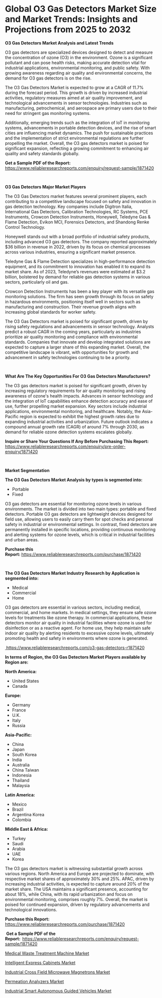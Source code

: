 <p><h1>Global O3 Gas Detectors Market Size and Market Trends: Insights and Projections from 2025 to 2032</h1></p><p><strong>O3 Gas Detectors Market Analysis and Latest Trends</strong></p>
<p><p>O3 gas detectors are specialized devices designed to detect and measure the concentration of ozone (O3) in the environment. Ozone is a significant pollutant and can pose health risks, making accurate detection vital for industrial applications, environmental monitoring, and public safety. With growing awareness regarding air quality and environmental concerns, the demand for O3 gas detectors is on the rise.</p><p>The O3 Gas Detectors Market is expected to grow at a CAGR of 11.7% during the forecast period. This growth is driven by increased industrial activities, regulatory measures aimed at air quality improvement, and technological advancements in sensor technologies. Industries such as manufacturing, petrochemical, and aerospace are primary users due to their need for stringent gas monitoring systems. </p><p>Additionally, emerging trends such as the integration of IoT in monitoring systems, advancements in portable detection devices, and the rise of smart cities are influencing market dynamics. The push for sustainable practices and the implementation of strict environmental regulations are further propelling the market. Overall, the O3 gas detectors market is poised for significant expansion, reflecting a growing commitment to enhancing air quality and safety standards globally.</p></p>
<p><strong>Get a Sample PDF of the Report:&nbsp;</strong> <a href="https://www.reliableresearchreports.com/enquiry/request-sample/1871420?utm_campaign=33&utm_medium=2&utm_source=Github&utm_content=ia&utm_term=28022025&utm_id=o3-gas-detectors">https://www.reliableresearchreports.com/enquiry/request-sample/1871420</a></p>
<p>&nbsp;</p>
<p><strong>O3 Gas Detectors Major Market Players</strong></p>
<p><p>The O3 Gas Detectors market features several prominent players, each contributing to a competitive landscape focused on safety and innovation in gas detection technology. Key companies include Digitron Italia, International Gas Detectors, Calibration Technologies, RC Systems, PCE Instruments, Crowcon Detection Instruments, Honeywell, Teledyne Gas & Flame Detection, Evikon MCI, Forensics Detectors, and Shandong Renke Control Technology.</p><p>Honeywell stands out with a broad portfolio of industrial safety products, including advanced O3 gas detectors. The company reported approximately $36 billion in revenue in 2022, driven by its focus on chemical processes across various industries, ensuring a significant market presence.</p><p>Teledyne Gas & Flame Detection specializes in high-performance detection equipment, and its commitment to innovation has enabled it to expand its market share. As of 2023, Teledyne’s revenues were estimated at $3.2 billion, bolstered by demand for reliable gas detection systems in various sectors, particularly oil and gas.</p><p>Crowcon Detection Instruments has been a key player with its versatile gas monitoring solutions. The firm has seen growth through its focus on safety in hazardous environments, positioning itself well in sectors such as manufacturing and construction. Their revenue growth aligns with increasing global standards for worker safety.</p><p>The O3 Gas Detectors market is poised for significant growth, driven by rising safety regulations and advancements in sensor technology. Analysts predict a robust CAGR in the coming years, particularly as industries prioritize air quality monitoring and compliance with environmental standards. Companies that innovate and develop integrated solutions are expected to capture a larger share of this expanding market. Overall, the competitive landscape is vibrant, with opportunities for growth and advancement in safety technologies continuing to be a priority.</p></p>
<p>&nbsp;</p>
<p><strong>What Are The Key Opportunities For O3 Gas Detectors Manufacturers?</strong></p>
<p><p>The O3 gas detectors market is poised for significant growth, driven by increasing regulatory requirements for air quality monitoring and rising awareness of ozone's health impacts. Advances in sensor technology and the integration of IoT capabilities enhance detection accuracy and ease of use, further propelling market expansion. Key sectors include industrial applications, environmental monitoring, and healthcare. Notably, the Asia-Pacific region is expected to exhibit the highest growth rates due to expanding industrial activities and urbanization. Future outlook indicates a compound annual growth rate (CAGR) of around 7% through 2030, as demand for reliable ozone detection systems escalates globally.</p></p>
<p><strong>Inquire or Share Your Questions If Any Before Purchasing This Report:</strong> <a href="https://www.reliableresearchreports.com/enquiry/pre-order-enquiry/1871420?utm_campaign=33&utm_medium=2&utm_source=Github&utm_content=ia&utm_term=28022025&utm_id=o3-gas-detectors">https://www.reliableresearchreports.com/enquiry/pre-order-enquiry/1871420</a></p>
<p>&nbsp;</p>
<p><strong>Market Segmentation</strong></p>
<p><strong>The O3 Gas Detectors Market Analysis by types is segmented into:</strong></p>
<p><ul><li>Portable</li><li>Fixed</li></ul></p>
<p><p>O3 gas detectors are essential for monitoring ozone levels in various environments. The market is divided into two main types: portable and fixed detectors. Portable O3 gas detectors are lightweight devices designed for field use, allowing users to easily carry them for spot checks and personal safety in industrial or environmental settings. In contrast, fixed detectors are permanently installed in specific locations, providing continuous monitoring and alerting systems for ozone levels, which is critical in industrial facilities and urban areas.</p></p>
<p><strong>Purchase this Report:&nbsp;</strong><a href="https://www.reliableresearchreports.com/purchase/1871420?utm_campaign=33&utm_medium=2&utm_source=Github&utm_content=ia&utm_term=28022025&utm_id=o3-gas-detectors">https://www.reliableresearchreports.com/purchase/1871420</a></p>
<p>&nbsp;</p>
<p><strong>The O3 Gas Detectors Market Industry Research by Application is segmented into:</strong></p>
<p><ul><li>Medical</li><li>Commercial</li><li>Home</li></ul></p>
<p><p>O3 gas detectors are essential in various sectors, including medical, commercial, and home markets. In medical settings, they ensure safe ozone levels for treatments like ozone therapy. In commercial applications, these detectors monitor air quality in industrial facilities where ozone is used for disinfection or as a reactive agent. For home use, they help maintain safe indoor air quality by alerting residents to excessive ozone levels, ultimately promoting health and safety in environments where ozone is generated.</p></p>
<p><a href="https://www.reliableresearchreports.com/o3-gas-detectors-r1871420?utm_campaign=33&utm_medium=2&utm_source=Github&utm_content=ia&utm_term=28022025&utm_id=o3-gas-detectors">&nbsp;https://www.reliableresearchreports.com/o3-gas-detectors-r1871420</a></p>
<p><strong>In terms of Region, the O3 Gas Detectors Market Players available by Region are:</strong></p>
<p>
    <p> <strong> North America: </strong>
        <ul>
            <li>United States</li>
            <li>Canada</li>
        </ul>
        </p> 
    <p> <strong> Europe: </strong>
        <ul>
            <li>Germany</li>
            <li>France</li>
            <li>U.K.</li>
            <li>Italy</li>
            <li>Russia</li>
        </ul>
        </p> 
    <p> <strong> Asia-Pacific: </strong>
        <ul>
            <li>China</li>
            <li>Japan</li>
            <li>South Korea</li>
            <li>India</li>
            <li>Australia</li>
            <li>China Taiwan</li>
            <li>Indonesia</li>
            <li>Thailand</li>
            <li>Malaysia</li>
        </ul>
        </p> 
    <p> <strong> Latin America: </strong>
        <ul>
            <li>Mexico</li>
            <li>Brazil</li>
            <li>Argentina Korea</li>
            <li>Colombia</li>
        </ul>
        </p> 
    <p> <strong> Middle East & Africa: </strong>
        <ul>
            <li>Turkey</li>
            <li>Saudi</li>
            <li>Arabia</li>
            <li>UAE</li>
            <li>Korea</li>
        </ul>
    </p>
    </p>
<p><p>The O3 gas detectors market is witnessing substantial growth across various regions. North America and Europe are projected to dominate, with respective market shares of approximately 30% and 25%. APAC, driven by increasing industrial activities, is expected to capture around 20% of the market share. The USA maintains a significant presence, accounting for about 18%, while China, with its rapid urbanization and focus on environmental monitoring, comprises roughly 7%. Overall, the market is poised for continued expansion, driven by regulatory advancements and technological innovations.</p></p>
<p><strong>Purchase this Report: </strong><a href="https://www.reliableresearchreports.com/purchase/1871420?utm_campaign=33&utm_medium=2&utm_source=Github&utm_content=ia&utm_term=28022025&utm_id=o3-gas-detectors">https://www.reliableresearchreports.com/purchase/1871420</a></p>
<p>&nbsp;<strong>Get a Sample PDF of the Report:&nbsp;&nbsp;</strong><a href="https://www.reliableresearchreports.com/enquiry/request-sample/1871420?utm_campaign=33&utm_medium=2&utm_source=Github&utm_content=ia&utm_term=28022025&utm_id=o3-gas-detectors">https://www.reliableresearchreports.com/enquiry/request-sample/1871420</a></p>
<p><strong></strong></p>
<p><p><a href="https://github.com/YashRP12/Market-Research-Report-List-7/blob/main/medical-waste-treatment-machine-market.md?utm_campaign=33&utm_medium=2&utm_source=Github&utm_content=ia&utm_term=28022025&utm_id=o3-gas-detectors">Medical Waste Treatment Machine Market</a></p><p><a href="https://github.com/jerhoskinson197676/Market-Research-Report-List-1/blob/main/intelligent-express-cabinets-market.md?utm_campaign=33&utm_medium=2&utm_source=Github&utm_content=ia&utm_term=28022025&utm_id=o3-gas-detectors">Intelligent Express Cabinets Market</a></p><p><a href="https://github.com/shirleenfraker87/Market-Research-Report-List-1/blob/main/industrial-cross-field-microwave-magnetrons-market.md?utm_campaign=33&utm_medium=2&utm_source=Github&utm_content=ia&utm_term=28022025&utm_id=o3-gas-detectors">Industrial Cross Field Microwave Magnetrons Market</a></p><p><a href="https://github.com/JosephineMcguire65/Market-Research-Report-List-1/blob/main/permeation-analyzers-market.md?utm_campaign=33&utm_medium=2&utm_source=Github&utm_content=ia&utm_term=28022025&utm_id=o3-gas-detectors">Permeation Analyzers Market</a></p><p><a href="https://github.com/norbeludie83/Market-Research-Report-List-1/blob/main/industrial-smart-autonomous-guided-vehicles-market.md?utm_campaign=33&utm_medium=2&utm_source=Github&utm_content=ia&utm_term=28022025&utm_id=o3-gas-detectors">Industrial Smart Autonomous Guided Vehicles Market</a></p></p>